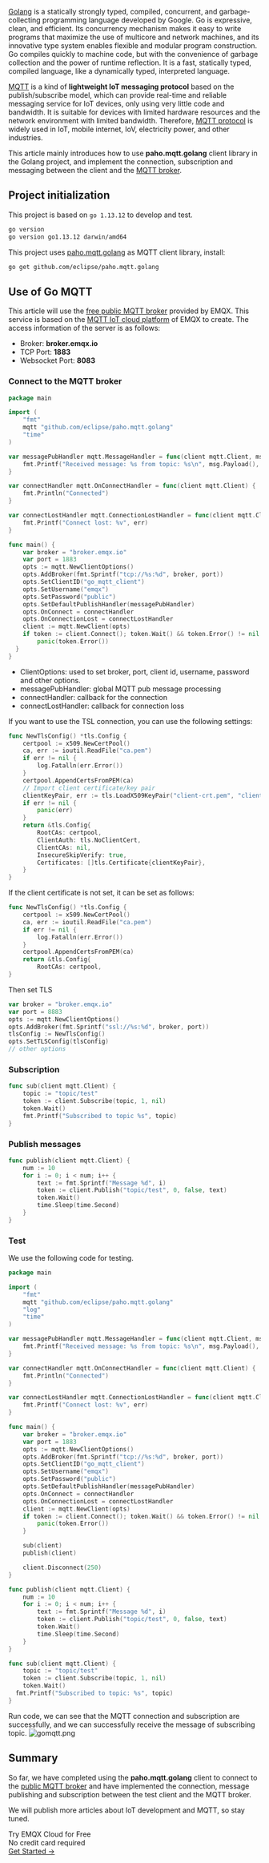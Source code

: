 [Golang](https://golang.org/) is a statically strongly typed, compiled, concurrent, and garbage-collecting programming language developed by Google. Go is expressive, clean, and efficient. Its concurrency mechanism makes it easy to write programs that maximize the use of multicore and network machines, and its innovative type system enables flexible and modular program construction. Go compiles quickly to machine code, but with the convenience of garbage collection and the power of runtime reflection. It is a fast, statically typed, compiled language, like a dynamically typed, interpreted language.

[MQTT](https://www.emqx.com/en/mqtt) is a kind of **lightweight IoT messaging protocol** based on the publish/subscribe model, which can provide real-time and reliable messaging service for IoT devices, only using very little code and bandwidth. It is suitable for devices with limited hardware resources and the network environment with limited bandwidth. Therefore, [MQTT protocol](https://www.emqx.com/en/mqtt) is widely used in IoT, mobile internet, IoV, electricity power, and other industries.

This article mainly introduces how to use **paho.mqtt.golang** client library in the Golang project, and implement the connection, subscription and messaging between the client and the [MQTT broker](https://www.emqx.com/en/products/emqx).



## Project initialization

This project is based on `go 1.13.12` to develop and test.

```bash
go version
go version go1.13.12 darwin/amd64
```

This project uses [paho.mqtt.golang](https://github.com/eclipse/paho.mqtt.golang) as MQTT client library, install:

```bash
go get github.com/eclipse/paho.mqtt.golang
```



## Use of Go MQTT

This article will use the [free public MQTT broker](https://www.emqx.com/en/mqtt/public-mqtt5-broker) provided by EMQX. This service is based on the [MQTT IoT cloud platform](https://www.emqx.com/en/cloud) of EMQX to create. The access information of the server is as follows:

- Broker: **broker.emqx.io**
- TCP Port: **1883**
- Websocket Port: **8083**

### Connect to the MQTT broker

```go
package main

import (
	"fmt"
	mqtt "github.com/eclipse/paho.mqtt.golang"
	"time"
)

var messagePubHandler mqtt.MessageHandler = func(client mqtt.Client, msg mqtt.Message) {
	fmt.Printf("Received message: %s from topic: %s\n", msg.Payload(), msg.Topic())
}

var connectHandler mqtt.OnConnectHandler = func(client mqtt.Client) {
	fmt.Println("Connected")
}

var connectLostHandler mqtt.ConnectionLostHandler = func(client mqtt.Client, err error) {
	fmt.Printf("Connect lost: %v", err)
}

func main() {
	var broker = "broker.emqx.io"
	var port = 1883
	opts := mqtt.NewClientOptions()
	opts.AddBroker(fmt.Sprintf("tcp://%s:%d", broker, port))
	opts.SetClientID("go_mqtt_client")
	opts.SetUsername("emqx")
	opts.SetPassword("public")
	opts.SetDefaultPublishHandler(messagePubHandler)
	opts.OnConnect = connectHandler
	opts.OnConnectionLost = connectLostHandler
	client := mqtt.NewClient(opts)
	if token := client.Connect(); token.Wait() && token.Error() != nil {
		panic(token.Error())
  }
}
```



- ClientOptions: used to set broker, port, client id, username, password and other options.
- messagePubHandler: global MQTT pub message processing
- connectHandler: callback for the connection
- connectLostHandler: callback for connection loss

If you want to use the TSL connection, you can use the following settings:

```go
func NewTlsConfig() *tls.Config {
	certpool := x509.NewCertPool()
	ca, err := ioutil.ReadFile("ca.pem")
	if err != nil {
		log.Fatalln(err.Error())
	}
	certpool.AppendCertsFromPEM(ca)
	// Import client certificate/key pair
	clientKeyPair, err := tls.LoadX509KeyPair("client-crt.pem", "client-key.pem")
	if err != nil {
		panic(err)
	}
	return &tls.Config{
		RootCAs: certpool,
		ClientAuth: tls.NoClientCert,
		ClientCAs: nil,
		InsecureSkipVerify: true,
		Certificates: []tls.Certificate{clientKeyPair},
	}
}
```

If the client certificate is not set, it can be set as follows:

```go
func NewTlsConfig() *tls.Config {
	certpool := x509.NewCertPool()
	ca, err := ioutil.ReadFile("ca.pem")
	if err != nil {
		log.Fatalln(err.Error())
	}
	certpool.AppendCertsFromPEM(ca)
	return &tls.Config{
		RootCAs: certpool,
}
```

Then set TLS

```go
var broker = "broker.emqx.io"
var port = 8883
opts := mqtt.NewClientOptions()
opts.AddBroker(fmt.Sprintf("ssl://%s:%d", broker, port))
tlsConfig := NewTlsConfig()
opts.SetTLSConfig(tlsConfig)
// other options
```

### Subscription

```go
func sub(client mqtt.Client) {
	topic := "topic/test"
	token := client.Subscribe(topic, 1, nil)
	token.Wait()
	fmt.Printf("Subscribed to topic %s", topic)
}
```

### Publish messages

```go
func publish(client mqtt.Client) {
	num := 10
	for i := 0; i < num; i++ {
		text := fmt.Sprintf("Message %d", i)
		token := client.Publish("topic/test", 0, false, text)
		token.Wait()
		time.Sleep(time.Second)
	}
}
```

### Test

We use the following code for testing.

```go
package main

import (
	"fmt"
	mqtt "github.com/eclipse/paho.mqtt.golang"
	"log"
	"time"
)

var messagePubHandler mqtt.MessageHandler = func(client mqtt.Client, msg mqtt.Message) {
	fmt.Printf("Received message: %s from topic: %s\n", msg.Payload(), msg.Topic())
}

var connectHandler mqtt.OnConnectHandler = func(client mqtt.Client) {
	fmt.Println("Connected")
}

var connectLostHandler mqtt.ConnectionLostHandler = func(client mqtt.Client, err error) {
	fmt.Printf("Connect lost: %v", err)
}

func main() {
	var broker = "broker.emqx.io"
	var port = 1883
	opts := mqtt.NewClientOptions()
	opts.AddBroker(fmt.Sprintf("tcp://%s:%d", broker, port))
	opts.SetClientID("go_mqtt_client")
	opts.SetUsername("emqx")
	opts.SetPassword("public")
	opts.SetDefaultPublishHandler(messagePubHandler)
	opts.OnConnect = connectHandler
	opts.OnConnectionLost = connectLostHandler
	client := mqtt.NewClient(opts)
	if token := client.Connect(); token.Wait() && token.Error() != nil {
		panic(token.Error())
	}

	sub(client)
	publish(client)

	client.Disconnect(250)
}

func publish(client mqtt.Client) {
	num := 10
	for i := 0; i < num; i++ {
		text := fmt.Sprintf("Message %d", i)
		token := client.Publish("topic/test", 0, false, text)
		token.Wait()
		time.Sleep(time.Second)
	}
}

func sub(client mqtt.Client) {
	topic := "topic/test"
	token := client.Subscribe(topic, 1, nil)
	token.Wait()
  fmt.Printf("Subscribed to topic: %s", topic)
}

```

Run code, we can see that the MQTT connection and subscription are successfully, and we can successfully receive the message of subscribing topic.
![gomqtt.png](https://assets.emqx.com/images/0a76a6f83d8497245f883abd04812664.png)



## Summary

So far, we have completed using the **paho.mqtt.golang** client to connect to the [public MQTT broker](https://www.emqx.com/en/mqtt/public-mqtt5-broker) and have implemented the connection, message publishing and subscription between the test client and the MQTT broker.

We will publish more articles about IoT development and MQTT, so stay tuned.


<section class="promotion">
    <div>
        Try EMQX Cloud for Free
        <div class="is-size-14 is-text-normal has-text-weight-normal">No credit card required</div>
    </div>
    <a href="https://accounts.emqx.com/signup?continue=https://cloud-intl.emqx.com/console/deployments/0?oper=new" class="button is-gradient px-5">Get Started →</a>
</section>
